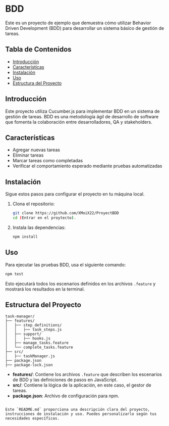 # BDD

Este es un proyecto de ejemplo que demuestra cómo utilizar Behavior Driven Development (BDD) para desarrollar un sistema básico de gestión de tareas.

## Tabla de Contenidos

- [Introducción](#introducción)
- [Características](#características)
- [Instalación](#instalación)
- [Uso](#uso)
- [Estructura del Proyecto](#estructura-del-proyecto)

## Introducción

Este proyecto utiliza Cucumber.js para implementar BDD en un sistema de gestión de tareas. BDD es una metodología ágil de desarrollo de software que fomenta la colaboración entre desarrolladores, QA y stakeholders.

## Características

- Agregar nuevas tareas
- Eliminar tareas
- Marcar tareas como completadas
- Verificar el comportamiento esperado mediante pruebas automatizadas

## Instalación

Sigue estos pasos para configurar el proyecto en tu máquina local.

1. Clona el repositorio:

   ```bash
   git clone https://github.com/XMoiX22/ProyectBDD
   cd (Entrar en el proytecto).
   ```

2. Instala las dependencias:

   ```bash
   npm install
   ```

## Uso

Para ejecutar las pruebas BDD, usa el siguiente comando:

```bash
npm test
```

Esto ejecutará todos los escenarios definidos en los archivos `.feature` y mostrará los resultados en la terminal.

## Estructura del Proyecto

```plaintext
task-manager/
├── features/
│   ├── step_definitions/
│   │   ├── task_steps.js
│   ├── support/
│   │   ├── hooks.js
│   ├── manage_tasks.feature
│   └── complete_tasks.feature
├── src/
│   ├── taskManager.js
├── package.json
├── package-lock.json
```

- **features/**: Contiene los archivos `.feature` que describen los escenarios de BDD y las definiciones de pasos en JavaScript.
- **src/**: Contiene la lógica de la aplicación, en este caso, el gestor de tareas.
- **package.json**: Archivo de configuración para npm.

```

Este `README.md` proporciona una descripción clara del proyecto, instrucciones de instalación y uso. Puedes personalizarlo según tus necesidades específicas.
